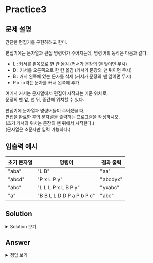 Practice3
===

문제 설명
---
간단한 편집기를 구현하려고 한다.

편집기에는 문자열과 편집 명령어가 주어지는데, 명령어의 동작은 다음과 같다.
- L : 커서를 왼쪽으로 한 칸 옮김 (커서가 문장의 맨 앞이면 무시)
- D	: 커서를 오른쪽으로 한 칸 옮김 (커서가 문장의 맨 뒤이면 무시)
- B	: 커서 왼쪽에 있는 문자를 삭제 (커서가 문장의 맨 앞이면 무시)
- P x : x라는 문자를 커서 왼쪽에 추가

여기서 커서는 문자열에서 편집이 시작되는 기준 위치로,  
문장의 맨 앞, 맨 뒤, 중간에 위치할 수 있다.

편집기에 문자열과 명령어들이 주어졌을 때,  
편집을 완료한 후의 문자열을 출력하는 프로그램을 작성하시오.  
(초기 커서의 위치는 문장의 맨 뒤에서 시작한다.)  
(문자열은 소문자만 입력 가능하다.)


입출력 예시
---
|초기 문자열|명령어|결과 출력|
|---|---|---|
|"aba"|"L B"|"aa"|
|"abcd"|"P x L P y"|"abcdyx"|
|"abc"|"L L L P x L B P y"|"yxabc"|
|"a"|"B B L L D D P a P b P c"|"abc"|


Solution
---
<details>
<summary>Solution 보기</summary>
<div markdown="1">

<h4> 🍑 키워드 : 아스키 모드, if문 </h4>

문자열이 빈번하게 바뀌기 때문에 StringBuffer를 이용한다.


</div>
</details>

Answer
---
<details>
<summary>정답 보기</summary>
<div markdown="1">

``` java

import java.util.ArrayList;

public class Practice3 {
    public static String solution(String input, String cmd) {
        StringBuffer sb = new StringBuffer(input);
        ArrayList<String> cmdArr = new ArrayList<>();

        for (String s : cmd.split(" ")) {   // 명령문을 split해서 cmdArr에 넣어줌
            cmdArr.add(s);
        }

        int curSor = sb.length();
        int cmdIdx = 0;
        while (cmdIdx != cmdArr.size()) {
            String cur = cmdArr.get(cmdIdx);

            if (cur.equals("L")) {
                curSor -= Math.max(0, curSor - 1);  // 커서가 0보다 작으면 안되니까
            } else if (cur.equals("D")) {
                curSor = Math.min(sb.length(), curSor + 1);   // 커서가 가장 끝이면 더 오른쪽으로 옮길 수 없음
            } else if (cur.equals("B")) {
                if (curSor == 0) {  // 지울게 없음
                    cmdIdx++;
                    continue;
                }
                sb.delete(curSor - 1, curSor);  // 좌측 문자 삭제
                curSor = Math.max(0, curSor - 1);
            } else if (cur.equals("P")) { // 데이터를 하나 더 꺼내서 삽입함
                String s = cmdArr.get(++cmdIdx); // P x 면 x를 꺼내옴
                sb.insert(curSor, s);
                curSor += 1;
            }

            cmdIdx++;
        }

        return sb.toString();
    }

    public static void main(String[] args) {
        // test code
        System.out.println(solution("aba", "L B"));
        System.out.println(solution("abcd", "P x L P y"));
        System.out.println(solution("abc", "L L L P x L B P y"));
        System.out.println(solution("a", "B B L L D D P a P b P c"));
    }
}


```


</div>
</details>
